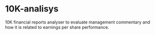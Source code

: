 # 10K-analisys
10K financial reports analyser to evaluate management commentary and how it is related to earnings per share performance.
